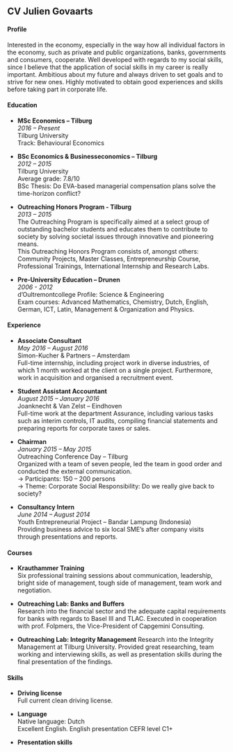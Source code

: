 ## CV Julien Govaarts


#### Profile

Interested in the economy, especially in the way how all individual factors in the economy, such as private and public organizations, banks, governments and consumers, cooperate. Well developed with regards to my social skills, since I believe that the application of social skills in my career is really important.
Ambitious about my future and always driven to set goals and to strive for new ones. Highly motivated to obtain good experiences and skills before taking part in corporate life. 



#### Education

* __MSc Economics – Tilburg__		      							
_2016 – Present_	
Tilburg University	
Track: Behavioural Economics

* __BSc Economics & Businesseconomics – Tilburg__						
_2012 – 2015_	
Tilburg University	
Average grade: 7.8/10	
BSc Thesis: Do EVA-based managerial compensation plans solve the time-horizon conflict?

* __Outreaching Honors Program - Tilburg__			  				
_2013 – 2015_	
The Outreaching Program is specifically aimed at a select group of outstanding bachelor students and educates them to contribute to society by solving societal issues through innovative and pioneering means.		
This Outreaching Honors Program consists of, amongst others:
Community Projects, Master Classes, Entrepreneurship Course, Professional Trainings, International Internship and Research Labs.

* __Pre-University Education – Drunen__							
_2006 - 2012_	
d’Oultremontcollege	
Profile: Science & Engineering	
Exam courses: Advanced Mathematics, Chemistry, Dutch, English, German, ICT, Latin, Management & Organization and Physics.


#### Experience

* __Associate Consultant__ 							
_May 2016 – August 2016_	
Simon-Kucher & Partners – Amsterdam					   
Full-time internship, including project work in diverse industries, of which 1 month worked at the client on a single project. Furthermore, work in acquisition and organised a recruitment event.

* __Student Assistant Accountant__ 						
_August 2015 – January 2016_	
Joanknecht & Van Zelst – Eindhoven			             
Full-time work at the department Assurance, including various tasks such as interim controls, IT audits, compiling financial statements and preparing reports for corporate taxes or sales.

* __Chairman__ 									
_January 2015 – May 2015_	
Outreaching Conference Day – Tilburg	                   
Organized with a team of seven people, led the team in good order and conducted the external communication.		
-> Participants: 150 – 200 persons	
-> Theme: Corporate Social Responsibility: Do we really give back to society?

* __Consultancy Intern__ 								
_June 2014 – August 2014_	
Youth Entrepreneurial Project – Bandar Lampung (Indonesia)	
Providing business advice to six local SME’s after company visits through presentations and reports.



#### Courses

* __Krauthammer Training__  
Six professional training sessions about communication, leadership, bright side of management, tough side of management, team work and negotiation.

* __Outreaching Lab: Banks and Buffers__  
Research into the financial sector and the adequate capital requirements for banks with regards to Basel III and TLAC. Executed in cooperation with prof. Folpmers, the Vice-President of Capgemini Consulting.

* __Outreaching Lab: Integrity Management__ 
Research into the Integrity Management at Tilburg University. Provided great researching, team working and interviewing skills, as well as presentation skills during the final presentation of the findings.


#### Skills

* __Driving license__   
Full current clean driving license.

* __Language__  
Native language: Dutch  
Excellent English. English presentation CEFR level C1+

* __Presentation skills__


